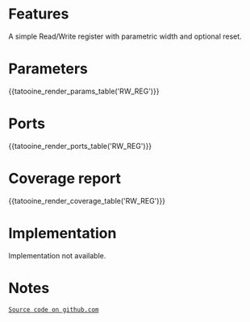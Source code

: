 # Features
A simple Read/Write register with parametric width and optional reset.

# Parameters
{{tatooine_render_params_table('RW_REG')}}

# Ports
{{tatooine_render_ports_table('RW_REG')}}

# Coverage report
{{tatooine_render_coverage_table('RW_REG')}}

# Implementation
Implementation not available.

# Notes
[`Source code on github.com`]({{url_git_dooku}}/../tatooine/library/syn/RW_REG/rtl)
